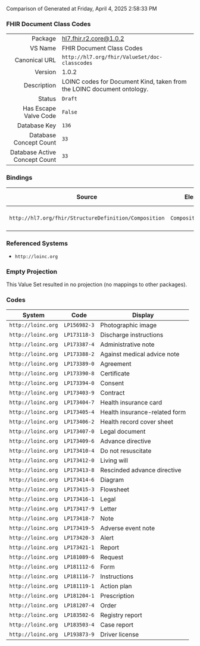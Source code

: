 Comparison of 
Generated at Friday, April 4, 2025 2:58:33 PM

### FHIR Document Class Codes

|      |     |
| ---: | --- |
| Package | hl7.fhir.r2.core@1.0.2 |
| VS Name | FHIR Document Class Codes |
| Canonical URL | `http://hl7.org/fhir/ValueSet/doc-classcodes` |
| Version | 1.0.2 |
| Description | LOINC codes for Document Kind, taken from the LOINC document ontology. |
| Status | `Draft` |
| Has Escape Valve Code | `False` |
| Database Key | `136` |
| Database Concept Count | `33` |
| Database Active Concept Count | `33` |
### Bindings

| Source | Element | Binding | Strength | Element Short |
| ------ | ------- | ------- | -------- | ------------- |
| `http://hl7.org/fhir/StructureDefinition/Composition` | `Composition.class` | `http://hl7.org/fhir/ValueSet/doc-classcodes` | `Example` | Categorization of Composition |

### Referenced Systems

* `http://loinc.org`
### Empty Projection

This Value Set resulted in no projection (no mappings to other packages).

### Codes

| System | Code | Display |
| ------ | ---- | ------- |
| `http://loinc.org` | `LP156982-3` | Photographic image |
| `http://loinc.org` | `LP173118-3` | Discharge instructions |
| `http://loinc.org` | `LP173387-4` | Administrative note |
| `http://loinc.org` | `LP173388-2` | Against medical advice note |
| `http://loinc.org` | `LP173389-0` | Agreement |
| `http://loinc.org` | `LP173390-8` | Certificate |
| `http://loinc.org` | `LP173394-0` | Consent |
| `http://loinc.org` | `LP173403-9` | Contract |
| `http://loinc.org` | `LP173404-7` | Health insurance card |
| `http://loinc.org` | `LP173405-4` | Health insurance-related form |
| `http://loinc.org` | `LP173406-2` | Health record cover sheet |
| `http://loinc.org` | `LP173407-0` | Legal document |
| `http://loinc.org` | `LP173409-6` | Advance directive |
| `http://loinc.org` | `LP173410-4` | Do not resuscitate |
| `http://loinc.org` | `LP173412-0` | Living will |
| `http://loinc.org` | `LP173413-8` | Rescinded advance directive |
| `http://loinc.org` | `LP173414-6` | Diagram |
| `http://loinc.org` | `LP173415-3` | Flowsheet |
| `http://loinc.org` | `LP173416-1` | Legal |
| `http://loinc.org` | `LP173417-9` | Letter |
| `http://loinc.org` | `LP173418-7` | Note |
| `http://loinc.org` | `LP173419-5` | Adverse event note |
| `http://loinc.org` | `LP173420-3` | Alert |
| `http://loinc.org` | `LP173421-1` | Report |
| `http://loinc.org` | `LP181089-6` | Request |
| `http://loinc.org` | `LP181112-6` | Form |
| `http://loinc.org` | `LP181116-7` | Instructions |
| `http://loinc.org` | `LP181119-1` | Action plan |
| `http://loinc.org` | `LP181204-1` | Prescription |
| `http://loinc.org` | `LP181207-4` | Order |
| `http://loinc.org` | `LP183502-6` | Registry report |
| `http://loinc.org` | `LP183503-4` | Case report |
| `http://loinc.org` | `LP193873-9` | Driver license |
